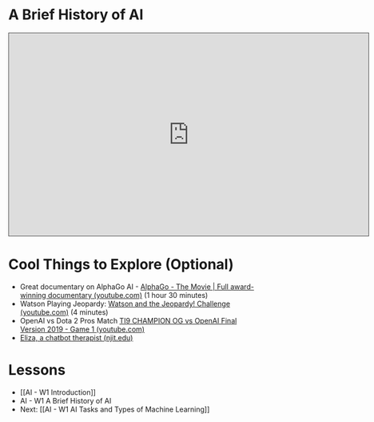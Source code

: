 # A Brief History of AI

<iframe src="https://egator.hosted.panopto.com/Panopto/Pages/Embed.aspx?id=172da466-e0a5-48af-986e-b145005637f4&autoplay=false&offerviewer=true&showtitle=true&showbrand=true&captions=false&interactivity=all" height="405" width="720" style="border: 1px solid #464646;" allowfullscreen allow="autoplay" aria-label="Panopto Embedded Video Player"></iframe>

# Cool Things to Explore (Optional)
- Great documentary on AlphaGo AI - [AlphaGo - The Movie | Full award-winning documentary (youtube.com)](https://www.youtube.com/watch?v=WXuK6gekU1Y) (1 hour 30 minutes)
- Watson Playing Jeopardy: [Watson and the Jeopardy! Challenge (youtube.com)](https://www.youtube.com/watch?v=P18EdAKuC1U) (4 minutes)
- OpenAI vs Dota 2 Pros Match [TI9 CHAMPION OG vs OpenAI Final Version 2019 - Game 1 (youtube.com)](https://www.youtube.com/watch?v=t4il-QagP5w)
- [Eliza, a chatbot therapist (njit.edu)](https://web.njit.edu/~ronkowit/eliza.html)

# Lessons
- [[AI - W1 Introduction]]
- AI - W1 A Brief History of AI
- Next: [[AI - W1 AI Tasks and Types of Machine Learning]]